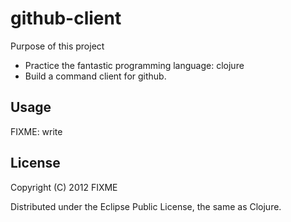 # github-client

Purpose of this project
* Practice the fantastic programming language: clojure
* Build a command client for github.

## Usage

FIXME: write

## License

Copyright (C) 2012 FIXME

Distributed under the Eclipse Public License, the same as Clojure.
